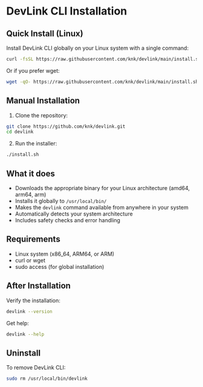 # DevLink CLI Installation

## Quick Install (Linux)

Install DevLink CLI globally on your Linux system with a single command:

```bash
curl -fsSL https://raw.githubusercontent.com/knk/devlink/main/install.sh | bash
```

Or if you prefer wget:

```bash
wget -qO- https://raw.githubusercontent.com/knk/devlink/main/install.sh | bash
```

## Manual Installation

1. Clone the repository:
```bash
git clone https://github.com/knk/devlink.git
cd devlink
```

2. Run the installer:
```bash
./install.sh
```

## What it does

- Downloads the appropriate binary for your Linux architecture (amd64, arm64, arm)
- Installs it globally to `/usr/local/bin/`
- Makes the `devlink` command available from anywhere in your system
- Automatically detects your system architecture
- Includes safety checks and error handling

## Requirements

- Linux system (x86_64, ARM64, or ARM)
- curl or wget
- sudo access (for global installation)

## After Installation

Verify the installation:
```bash
devlink --version
```

Get help:
```bash
devlink --help
```

## Uninstall

To remove DevLink CLI:
```bash
sudo rm /usr/local/bin/devlink
```
